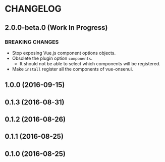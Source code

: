 <!--
Guidelines:
 * Release dates should be in UTC.
    * They can be retrieved from `npm info <package-name>`.
-->

CHANGELOG
====

2.0.0-beta.0 (Work In Progress)
----

<!--
### Features
 * 

### Bug Fixes
 * 

### PEER-DEPENDENCY UPDATES
 * 
-->

### BREAKING CHANGES
 * Stop exposing Vue.js component options objects.
 * Obsolete the plugin option `components`.
   * It should not be able to select which components will be registered.
 * Make `install` register all the components of vue-onsenui.

1.0.0 (2016-09-15)
----

0.1.3 (2016-08-31)
----

0.1.2 (2016-08-26)
----

0.1.1 (2016-08-25)
----

0.1.0 (2016-08-25)
----
